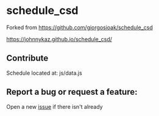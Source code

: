 # schedule_csd
Forked from https://github.com/giorgosioak/schedule_csd

https://johnnykaz.github.io/schedule_csd/


## Contribute
Schedule located at: js/data.js

## Report a bug or request a feature:

Open a new [issue](https://github.com/JohnnyKaz/schedule_csd/issues) if there isn't already